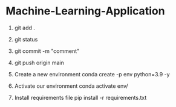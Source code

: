 # Machine-Learning-Application

1. git add .
2. git status
3. git commit -m "comment"
4. git push origin main

1. Create a new environment
conda create -p env python=3.9 -y

2. Activate our environment
conda activate env/

3. Install requirements file
pip install -r requirements.txt
